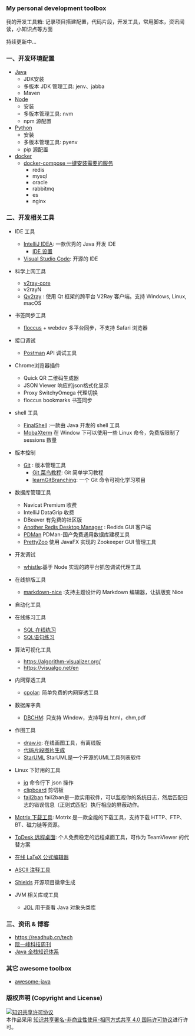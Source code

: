 ### My personal development toolbox

我的开发工具箱: 记录项目搭建配置，代码片段，开发工具，常用脚本，资讯阅读，小知识点等方面

持续更新中...

### 一、开发环境配置

- [Java](./doc/java_dev_env_conf.md)
  - JDK安装
  - 多版本 JDK 管理工具: jenv、jabba
  - Maven
- [Node](./doc/node_conf.md)
  - 安装
  - 多版本管理工具: nvm
  - npm 源配置
- [Python](./doc/python_conf.md)
  - 安装
  - 多版本管理工具: pyenv
  - pip 源配置
- [docker](./doc/docker.md)
  - [docker-compose 一键安装需要的服务](./docker/docker-compose-env.yml)
    - redis
    - mysql
    - oracle
    - rabbitmq
    - es
    - nginx

### 二、开发相关工具

- IDE 工具

  - [IntelliJ IDEA](https://www.jetbrains.com/idea/): 一款优秀的 Java 开发 IDE
    - [IDE 设置](./doc/idea.md)
  - [Visual Studio Code](https://code.visualstudio.com/): 开源的 IDE
- 科学上网工具

  - [v2ray-core](https://github.com/v2ray/v2ray-core)
  - v2rayN
  - [Qv2ray](https://github.com/Qv2ray/Qv2ray) : 使用 Qt 框架的跨平台 V2Ray 客户端。支持 Windows, Linux, macOS
- 书签同步工具

  - [floccus](https://floccus.org/) + webdev 多平台同步，不支持 Safari 浏览器
- 接口调试

  - [Postman](https://www.postman.com/) API 调试工具

- Chrome浏览器插件
    - Quick QR 二维码生成器
    - JSON Viewer 响应的json格式化显示
    - Proxy SwitchyOmega 代理切换
    - floccus bookmarks 书签同步


- shell 工具

  - [FinalShell](http://www.hostbuf.com/) :一款由 Java 开发的 shell 工具
  - [MobaXterm](https://mobaxterm.mobatek.net/) 在 Window 下可以使用一些 Linux 命令，免费版限制了 sessions 数量
- 版本控制

  - [Git](https://git-scm.com/) : 版本管理工具
    - [Git 菜鸟教程](https://www.runoob.com/git/git-tutorial.html): Git 简单学习教程
    - [learnGitBranching](https://github.com/pcottle/learnGitBranching): 一个 Git 命令可视化学习项目
- 数据库管理工具

  - Navicat Premium 收费
  - IntelliJ DataGrip 收费
  - DBeaver 有免费的社区版
  - [Another Redis Desktop Manager](https://github.com/qishibo/AnotherRedisDesktopManager) : Redids GUI 客户端
  - [PDMan](https://gitee.com/robergroup/pdman) PDMan-国产免费通用数据库建模工具
  - [PrettyZoo](https://github.com/vran-dev/PrettyZoo) 使用 JavaFX 实现的 Zookeeper GUI 管理工具
- 开发调试

  - [whistle](https://github.com/avwo/whistle):基于 Node 实现的跨平台抓包调试代理工具
- 在线排版工具

  - [markdown-nice](https://github.com/mdnice/markdown-nice) :支持主题设计的 Markdown 编辑器，让排版变 Nice
- 自动化工具
- 在线练习工具

  - [SQL 在线练习](https://sqlzoo.net/wiki/SELECT_basics)
  - [SQL语句练习](./snippet/db/SQL语句练习.md)
- 算法可视化工具

  - https://algorithm-visualizer.org/
  - https://visualgo.net/en
- 内网穿透工具

  - [cpolar](https://www.cpolar.com/): 简单免费的内网穿透工具
- 数据库字典

  - [DBCHM](https://gitee.com/lztkdr/DBCHM): 只支持 Window，支持导出 html，chm,pdf
- 作图工具

  - [draw.io](https://app.diagrams.net/): 在线画图工具，有离线版
  - [代码片段图片生成](https://github.com/carbon-app/carbon)
  - [StarUML](https://staruml.io/download)  StarUML是一个开源的UML工具列表软件
- Linux 下好用的工具
  - [jq](https://github.com/stedolan/jq) 命令行下 json 操作
  - [clipboard](https://github.com/sindresorhus/clipboard-cli) 剪切板
  - [fail2ban](https://github.com/fail2ban/fail2ban) fail2ban是一款实用软件，可以监视你的系统日志，然后匹配日志的错误信息（正则式匹配）执行相应的屏蔽动作。
  
- [Motrix 下载工具](https://github.com/agalwood/Motrix): Motrix 是一款全能的下载工具，支持下载 HTTP、FTP、BT、磁力链等资源。
- [ToDesk 远程桌面](https://www.todesk.com/): 个人免费稳定的远程桌面工具，可作为 TeamViewer 的代替方案
- [在线 LaTeX 公式编辑器](https://www.codecogs.com/latex/eqneditor.php)
- [ASCII 注释工具](http://asciiflow.com/)
- [Shields](https://shields.io/)  开源项目徽章生成

- JVM 相关库或工具
  - [JOL](https://openjdk.java.net/projects/code-tools/jol/) 用于查看 Java 对象头类库

### 三、资讯 & 博客

- https://readhub.cn/tech
- [阮一峰科技周刊](http://www.ruanyifeng.com/blog/weekly/)
- [Java 全栈知识体系](https://www.pdai.tech/md/project/project-x-overview.html)

### 其它 awesome toolbox

- [awesome-java](https://github.com/akullpp/awesome-java)

### 版权声明 (Copyright and License)

<a rel="license" href="http://creativecommons.org/licenses/by-nc-sa/4.0/">
<img alt="知识共享许可协议" style="border-width:0" src="https://i.creativecommons.org/l/by-nc-sa/4.0/88x31.png" />
</a><br />本作品采用
<a rel="license" href="http://creativecommons.org/licenses/by-nc-sa/4.0/">
知识共享署名-非商业性使用-相同方式共享 4.0 国际许可协议</a>进行许可。
